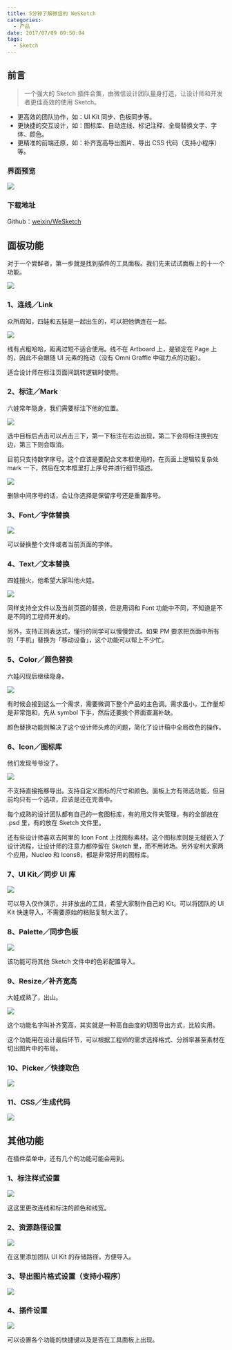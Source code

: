 ```yaml
---
title: 5分钟了解微信的 WeSketch
categories:
  - 产品
date: 2017/07/09 09:50:04
tags:
  - Sketch
---
```


## 前言

> 一个强大的 Sketch 插件合集，由微信设计团队量身打造，让设计师和开发者更佳高效的使用 Sketch。

* 更高效的团队协作，如：UI Kit 同步、色板同步等。
* 更快捷的交互设计，如：图标库、自动连线、标记注释、全局替换文字、字体、颜色。
* 更精准的前端还原，如：补齐宽高导出图片、导出 CSS 代码（支持小程序）等。

### 界面预览

![](http://pics.naaln.com/blog/2019-01-14-031737.jpg-basicBlog)

### 下载地址

Github：[weixin/WeSketch](https://github.com/weixin/WeSketch/blob/master/README-zhCN.md)

## 面板功能

对于一个尝鲜者，第一步就是找到插件的工具面板。我们先来试试面板上的十一个功能。

![](http://pics.naaln.com/blog/2019-01-14-031739.jpg-basicBlog)

### 1、连线／Link

众所周知，四娃和五娃是一起出生的，可以把他俩连在一起。

![](http://pics.naaln.com/blog/2019-01-14-031740.gif-basicBlog)

线有点粗哈哈，距离过短不适合使用。线不在 Artboard 上，是锁定在 Page 上的，因此不会跟随 UI 元素的拖动（没有 Omni Graffle 中磁力点的功能）。

适合设计师在标注页面间跳转逻辑时使用。

### 2、标注／Mark

六娃常年隐身，我们需要标注下他的位置。

![](http://pics.naaln.com/blog/2019-01-14-031742.gif-basicBlog)

选中目标后点击可以点击三下，第一下标注在右边出现，第二下会将标注换到左边，第三下则会取消。

目前只支持数字序号。这个应该是要配合文本框使用的，在页面上逻辑较复杂处 mark 一下，然后在文本框里打上序号并进行细节描述。

![](http://pics.naaln.com/blog/2019-01-14-031742.jpg-basicBlog)

删除中间序号的话，会让你选择是保留序号还是重置序号。

### 3、Font／字体替换

![](http://pics.naaln.com/blog/2019-01-14-031743.gif-basicBlog)

可以替换整个文件或者当前页面的字体。

### 4、Text／文本替换

四娃擅火，他希望大家叫他火娃。

![](http://pics.naaln.com/blog/2019-01-14-031745.gif-basicBlog)

同样支持全文件以及当前页面的替换，但是用词和 Font 功能中不同，不知道是不是不同的工程师开发的。

另外，支持正则表达式，懂行的同学可以慢慢尝试。如果 PM 要求把页面中所有的「手机」替换为「移动设备」，这个功能可以帮上不少忙。

### 5、Color／颜色替换

六娃闪现后继续隐身。

![](http://pics.naaln.com/blog/2019-01-14-031745.jpg-basicBlog)

有时候会接到这么一个需求，需要微调下整个产品的主色调。需求虽小，工作量却是非常饱和，先从 symbol 下手，然后还要挨个界面查漏补缺。

颜色替换功能则解决了这个设计师头疼的问题，简化了设计稿中全局改色的操作。

### 6、Icon／图标库

他们发现爷爷没了。

![](http://pics.naaln.com/blog/2019-01-14-031748.gif-basicBlog)

不支持直接拖移导出。支持自定义图标的尺寸和颜色。面板上方有筛选功能，但目前均只有一个选项，应该是还在完善中。

每个成熟的设计团队都有自己的一套图标库，有的用文件夹管理，有的全部放在 .psd 里，有的放在 Sketch 文件里。

还有些设计师喜欢去阿里的 Icon Font 上找图标素材。这个图标库则是无缝嵌入了设计流程，让设计师的注意力都停留在 Sketch 里，而不用转场。另外安利大家两个应用，Nucleo 和 Icons8，都是非常好用的图标库。

### 7、UI Kit／同步 UI 库

![](http://pics.naaln.com/blog/2019-01-14-031748.jpg-basicBlog)

可以导入仅作演示，并非放出的工具，希望大家制作自己的 Kit。可以将团队的 UI Kit 快速导入，不需要原始的粘贴复制大法了。

### 8、Palette／同步色板

![](http://pics.naaln.com/blog/2019-01-14-031749.jpg-basicBlog)

该功能可将其他 Sketch 文件中的色彩配置导入。

### 9、Resize／补齐宽高

大娃成熟了，出山。

![](http://pics.naaln.com/blog/2019-01-14-031751.jpg-basicBlog)

这个功能名字叫补齐宽高，其实就是一种高自由度的切图导出方式，比较实用。

这个功能用在设计最后环节，可以根据工程师的需求选择格式、分辨率甚至素材在切出图片中的布局。

### 10、Picker／快捷取色

![](http://pics.naaln.com/blog/2019-01-14-031751.gif-basicBlog)

### 11、CSS／生成代码

![](http://pics.naaln.com/blog/2019-01-14-031752.gif-basicBlog)

## 其他功能

在插件菜单中，还有几个的功能可能会用到。

### 1、标注样式设置

![](http://pics.naaln.com/blog/2019-01-14-031753.jpg-basicBlog)

这这里更改连线和标注的颜色和线宽。

### 2、资源路径设置

![](http://pics.naaln.com/blog/2019-01-14-031754.jpg-basicBlog)

在这里添加团队 UI Kit 的存储路径，方便导入。

### 3、导出图片格式设置（支持小程序）

![](http://pics.naaln.com/blog/2019-01-14-031755.jpg-basicBlog) 

### 4、插件设置

![](http://pics.naaln.com/blog/2019-01-14-031756.jpg-basicBlog)

可以设置各个功能的快捷键以及是否在工具面板上出现。